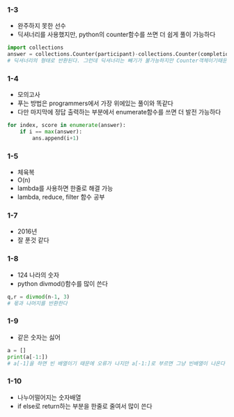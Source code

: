 ### 1-3
- 완주하지 못한 선수    
- 딕셔너리를 사용했지만, python의 counter함수를 쓰면 더 쉽게 풀이 가능하다   
```python
import collections
answer = collections.Counter(participant)-collections.Counter(completion)
# 딕셔너리의 형태로 반환된다. 그런데 딕셔너리는 빼기가 불가능하지만 Counter객체이기때문에 빼기 가능하다 
```

### 1-4
- 모의고사   
- 푸는 방법은 programmers에서 가장 위에있는 풀이와 똑같다   
- 다만 마지막에 정답 출력하는 부분에서 enumerate함수를 쓰면 더 발전 가능하다   
```python
for index, score in enumerate(answer):
    if i == max(answer):
        ans.append(i+1)
```

### 1-5
- 체육복   
- O(n)   
- lambda를 사용하면 한줄로 해결 가능   
- lambda, reduce, filter 함수 공부   

### 1-7
- 2016년   
- 잘 푼것 같다   

### 1-8
- 124 나라의 숫자   
- python divmod()함수를 많이 쓴다   
```python
q,r = divmod(n-1, 3)
# 몫과 나머지를 반환한다
```

### 1-9
- 같은 숫자는 싫어
```python
a = []
print(a[-1:])
# a[-1]을 하면 빈 배열이기 때문에 오류가 나지만 a[-1:]로 부르면 그냥 빈배열이 나온다
```

### 1-10
- 나누어떨어지는 숫자배열    
- if else로 return하는 부분을 한줄로 줄여서 많이 쓴다   
